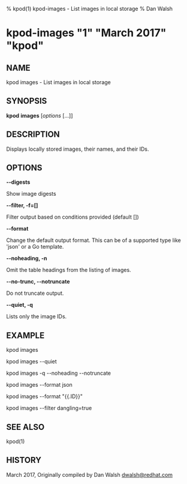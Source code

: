 % kpod(1) kpod-images - List images in local storage
% Dan Walsh
# kpod-images "1" "March 2017" "kpod"

## NAME
kpod images - List images in local storage

## SYNOPSIS
**kpod** **images** [*options* [...]]

## DESCRIPTION
Displays locally stored images, their names, and their IDs.

## OPTIONS

**--digests**

Show image digests

**--filter, -f=[]**

Filter output based on conditions provided (default [])

**--format**

Change the default output format.  This can be of a supported type like 'json'
or a Go template.

**--noheading, -n**

Omit the table headings from the listing of images.

**--no-trunc, --notruncate**

Do not truncate output.

**--quiet, -q**

Lists only the image IDs.


## EXAMPLE

kpod images

kpod images --quiet

kpod images -q --noheading --notruncate

kpod images --format json

kpod images --format "{{.ID}}"

kpod images --filter dangling=true

## SEE ALSO
kpod(1)

## HISTORY
March 2017, Originally compiled by Dan Walsh <dwalsh@redhat.com>
